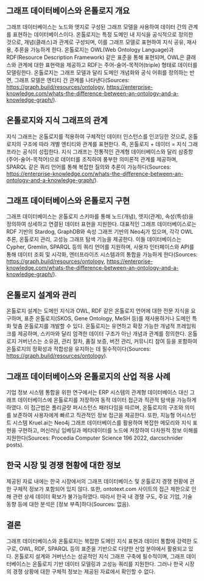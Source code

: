 ## 그래프 데이터베이스와 온톨로지 개요
그래프 데이터베이스는 노드와 엣지로 구성된 그래프 모델을 사용하여 데이터 간의 관계를 표현하는 데이터베이스이다. 온톨로지는 특정 도메인 내 지식을 공식적으로 정의한 것으로, 개념(클래스)과 관계로 구성되며, 이를 그래프 모델로 표현하여 지식 공유, 재사용, 추론을 가능하게 한다. 온톨로지는 OWL(Web Ontology Language)과 RDF(Resource Description Framework) 같은 표준을 통해 표현되며, OWL은 클래스와 관계에 대한 표현력을 제공하고 RDF는 주어-술어-목적어(triple) 형태로 데이터를 모델링한다. 온톨로지는 그래프 모델과 달리 도메인 개념화와 공식 어휘를 정의하는 반면, 그래프 모델은 엔티티 간 관계를 나타낸다(Sources: https://graph.build/resources/ontology, https://enterprise-knowledge.com/whats-the-difference-between-an-ontology-and-a-knowledge-graph/).

## 온톨로지와 지식 그래프의 관계
지식 그래프는 온톨로지를 적용하여 구체적인 데이터 인스턴스를 인코딩한 것으로, 온톨로지의 구조에 따라 개별 엔티티와 관계를 표현한다. 즉, 온톨로지 + 데이터 = 지식 그래프라는 공식이 성립한다. 지식 그래프는 전통적인 관계형 데이터베이스와 달리 삼중항(주어-술어-목적어)으로 데이터를 조직하여 풍부한 의미론적 관계를 제공하며, SPARQL 같은 쿼리 언어를 통해 복잡한 질의와 추론이 가능하다(Sources: https://enterprise-knowledge.com/whats-the-difference-between-an-ontology-and-a-knowledge-graph/).

## 그래프 데이터베이스와 온톨로지 구현
그래프 데이터베이스는 온톨로지 스키마를 통해 노드(개념), 엣지(관계), 속성(특성)을 정의하여 상세하고 연결된 데이터 표현을 지원한다. 대표적인 그래프 데이터베이스로는 RDF 기반의 Stardog, GraphDB와 속성 그래프 기반의 Neo4j가 있으며, 각각 OWL 추론, 온톨로지 관리, 고성능 그래프 탐색 기능을 제공한다. 이들 데이터베이스는 Cypher, Gremlin, SPARQL 등의 쿼리 언어를 지원하며, 사용자 인터페이스와 API를 통해 데이터 조회 및 시각화, 엔터프라이즈 시스템과의 통합을 가능하게 한다(Sources: https://graph.build/resources/ontology, https://enterprise-knowledge.com/whats-the-difference-between-an-ontology-and-a-knowledge-graph/).

## 온톨로지 설계와 관리
온톨로지 설계는 도메인 지식과 OWL, RDF 같은 온톨로지 언어에 대한 전문 지식을 요구하며, 표준 온톨로지(SKOS, Gene Ontology, MeSH 등)를 재사용하거나 도메인 특화 맞춤 온톨로지를 개발할 수 있다. 온톨로지는 유연하고 확장 가능한 개념적 프레임워크를 제공하며, 스키마와 달리 엄격한 데이터 구조가 아닌 개념과 관계를 정의한다. 온톨로지 거버넌스는 소유권, 관리 절차, 품질 보증, 버전 관리, 커뮤니티 참여 등을 포함하여 온톨로지의 정확성과 적합성을 유지하는 데 필수적이다(Sources: https://graph.build/resources/ontology).

## 그래프 데이터베이스와 온톨로지의 산업 적용 사례
기업 정보 시스템 통합을 위한 연구에서는 ERP 시스템의 관계형 데이터베이스 대신 그래프 데이터베이스에 온톨로지를 저장하여 동적 데이터 접근과 직관적 탐색을 가능하게 하였다. 이 접근법은 폴리글랏 퍼시스턴스 패러다임을 따르며, 온톨로지의 구조와 의미를 보존하여 사용자에게 빠르고 직관적인 정보 접근을 제공한다. 또한, 지능형 어시스턴트 시스템 Kruel.ai는 Neo4j 그래프 데이터베이스를 활용하여 복잡한 메모리와 지식 표현을 구현하고, 머신러닝 임베딩과 메타데이터를 노드에 저장하여 다차원적 정보 이해를 지원한다(Sources: Procedia Computer Science 196 2022, darcschnider posts).

## 한국 시장 및 경쟁 현황에 대한 정보
제공된 자료 내에는 한국 시장에서의 그래프 데이터베이스 및 온톨로지 경쟁 현황에 관한 구체적 정보가 포함되어 있지 않다. 또한, ontotext.com 사이트의 접근 제한으로 인해 관련 상세 데이터 확보가 불가능하였다. 따라서 한국 내 경쟁 구도, 주요 기업, 기술 동향 등에 대한 분석은 [정보 부족]하다(Sources: 없음).

## 결론
그래프 데이터베이스와 온톨로지는 복잡한 도메인 지식 표현과 데이터 통합에 강력한 도구로, OWL, RDF, SPARQL 등의 표준을 기반으로 다양한 산업 분야에서 활용되고 있다. 온톨로지 설계와 거버넌스는 성공적인 지식 그래프 구축에 필수적이며, 그래프 데이터베이스는 온톨로지 기반 데이터 모델링과 고성능 쿼리를 지원한다. 그러나 한국 시장의 경쟁 상황에 대한 구체적 정보는 제공된 자료에서 확인할 수 없다.